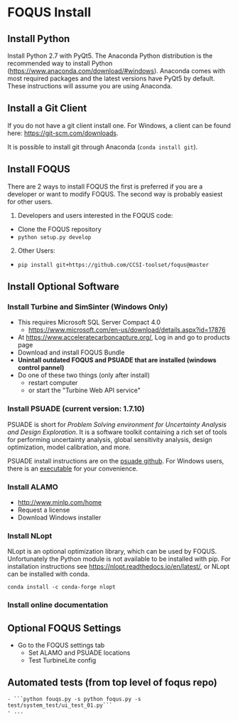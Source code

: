 # FOQUS Install

## Install Python

Install Python 2.7 with PyQt5.  The Anaconda Python distribution is the recommended way to install Python (https://www.anaconda.com/download/#windows). Anaconda comes with most required packages and the latest versions 
have PyQt5 by default. These instructions will assume you are using Anaconda.

## Install a Git Client

If you do not have a git client install one.  For Windows, a client can be found here: https://git-scm.com/downloads.

It is possible to install git through Anaconda (```conda install git```).

## Install FOQUS

There are 2 ways to install FOQUS the first is preferred if you are a developer 
or want to modify FOQUS. The second way is probably easiest for other users.

1. Developers and users interested in the FOQUS code:
  * Clone the FOQUS repository
  * ``python setup.py develop``
2. Other Users:
  * ``pip install git+https://github.com/CCSI-toolset/foqus@master``
  
## Install Optional Software

### Install Turbine and SimSinter (Windows Only)
* This requires Microsoft SQL Server Compact 4.0
    * https://www.microsoft.com/en-us/download/details.aspx?id=17876
* At https://www.acceleratecarboncapture.org/, Log in and go to products page
* Download and install FOQUS Bundle
* **Unintall outdated FOQUS and PSUADE that are installed (windows control pannel)**
* Do one of these two things (only after install)
    * restart computer
    * or start the "Turbine Web API service"

### Install PSUADE (current version: 1.7.10)

PSUADE is short for *Problem Solving environment for Uncertainty Analysis and Design Exploration*. It is a software toolkit containing a rich set of tools for performing uncertainty analysis, global sensitivity analysis, design optimization, model calibration, and more.

PSUADE install instructions are on the [psuade github](https://github.com/LLNL/psuade). For Windows users, there is an [executable](https://github.com/LLNL/psuade/releases) for your convenience.

### Install ALAMO
- http://www.minlp.com/home
- Request a license
- Download Windows installer

### Install NLopt

NLopt is an optional optimization library, which can be used by FOQUS. Unfortunately
the Python module is not available to be installed with pip. For installation 
instructions see https://nlopt.readthedocs.io/en/latest/, or NLopt can be installed with conda.

```conda install -c conda-forge nlopt```

### Install online documentation


## Optional FOQUS Settings
* Go to the FOQUS settings tab
  - Set ALAMO and PSUADE locations
  - Test TurbineLite config

## Automated tests (from top level of foqus repo)
	- ```python fouqs.py -s python foqus.py -s test/system_test/ui_test_01.py```
	- ...




